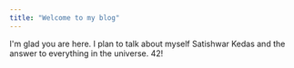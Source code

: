 ```yaml
---
title: "Welcome to my blog"
---
```


I'm glad you are here. I plan to talk about myself Satishwar Kedas
and
the answer to everything in the universe. 42!
